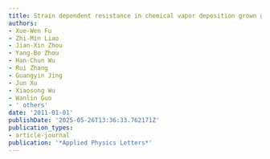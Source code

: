 ```yaml
---
title: Strain dependent resistance in chemical vapor deposition grown graphene
authors:
- Xue-Wen Fu
- Zhi-Min Liao
- Jian-Xin Zhou
- Yang-Bo Zhou
- Han-Chun Wu
- Rui Zhang
- Guangyin Jing
- Jun Xu
- Xiaosong Wu
- Wanlin Guo
- ' others'
date: '2011-01-01'
publishDate: '2025-05-26T13:36:33.762171Z'
publication_types:
- article-journal
publication: '*Applied Physics Letters*'
---
```

